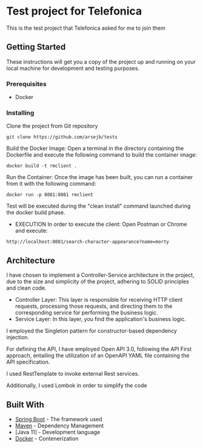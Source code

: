 # Test project for Telefonica 

This is the test project that Telefonica asked for me to join them

## Getting Started

These instructions will get you a copy of the project up and running on your local machine for development and testing
purposes.

### Prerequisites

* Docker

### Installing

Clone the project from Git repository

```
git clone https://github.com/arsejb/tests
```

Build the Docker Image: Open a terminal in the directory containing the Dockerfile and execute the following command to build the container image:

```
docker build -t rmclient .
```

Run the Container: Once the image has been built, you can run a container from it with the following command:

```
docker run -p 8081:8081 rmclient

```

Test will be executed during the "clean install" command launched during the docker build phase.

- EXECUTION
In order to execute the client: 
Open Postman or Chrome and execute:
```
http://localhost:8081/search-character-appearance?name=morty
```

## Architecture

I have chosen to implement a Controller-Service architecture in the project, due to the size and simplicity of the project, adhering to SOLID principles and clean code.

- Controller Layer: This layer is responsible for receiving HTTP client requests, processing those requests, and directing them to the corresponding service for performing the business logic.
- Service Layer: In this layer, you find the application's business logic. 

I employed the Singleton pattern for constructor-based dependency injection.

For defining the API, I have employed Open API 3.0, following the API First approach, entailing the utilization of an
OpenAPI YAML file containing the API specification.

I used RestTemplate to invoke external Rest services.

Additionally, I used Lombok in order to simplify the code

## Built With

* [Spring Boot](https://spring.io/projects/spring-boot) - The framework used
* [Maven](https://maven.apache.org/) - Dependency Management
* [Java 11] - Development language
* [Docker](https://www.docker.com/) - Contenerization
